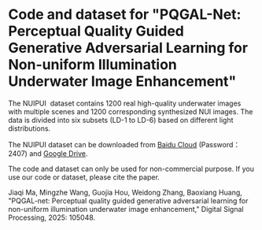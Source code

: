 # Code and dataset for "PQGAL-Net: Perceptual Quality Guided Generative Adversarial Learning for Non-uniform Illumination Underwater Image Enhancement"

   The NUIPUI  dataset contains 1200 real high-quality underwater images with multiple scenes and 1200 corresponding synthesized NUI images.  The data is divided into six subsets (LD-1 to LD-6) based on different light distributions.
   
   The NUIPUI dataset can be downloaded from [Baidu Cloud](https://pan.baidu.com/s/1JZiDrZJoaQV0B1YUU60Frw) (Password：2407) and [Google Drive](https://drive.google.com/file/d/1hTaHM8_pIMhtocXoCAXiRregVOsEYiGT/view?usp=drive_link).

   The code and dataset can only be used for non-commercial purpose. If you use our code or dataset, please cite the paper.

   Jiaqi Ma, Mingzhe Wang, Guojia Hou, Weidong Zhang, Baoxiang Huang, "PQGAL-net: Perceptual quality guided generative adversarial learning for non-uniform illumination underwater image enhancement," Digital Signal Processing, 2025: 105048.
   
  
  
  

  
